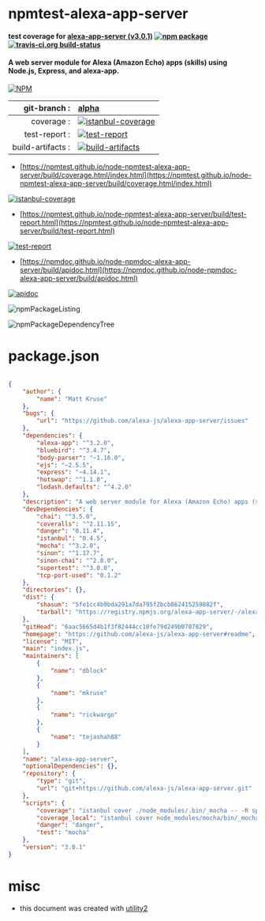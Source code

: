 # npmtest-alexa-app-server

#### test coverage for  [alexa-app-server (v3.0.1)](https://github.com/alexa-js/alexa-app-server#readme)  [![npm package](https://img.shields.io/npm/v/npmtest-alexa-app-server.svg?style=flat-square)](https://www.npmjs.org/package/npmtest-alexa-app-server) [![travis-ci.org build-status](https://api.travis-ci.org/npmtest/node-npmtest-alexa-app-server.svg)](https://travis-ci.org/npmtest/node-npmtest-alexa-app-server)

#### A web server module for Alexa (Amazon Echo) apps (skills) using Node.js, Express, and alexa-app.

[![NPM](https://nodei.co/npm/alexa-app-server.png?downloads=true&downloadRank=true&stars=true)](https://www.npmjs.com/package/alexa-app-server)

| git-branch : | [alpha](https://github.com/npmtest/node-npmtest-alexa-app-server/tree/alpha)|
|--:|:--|
| coverage : | [![istanbul-coverage](https://npmtest.github.io/node-npmtest-alexa-app-server/build/coverage.badge.svg)](https://npmtest.github.io/node-npmtest-alexa-app-server/build/coverage.html/index.html)|
| test-report : | [![test-report](https://npmtest.github.io/node-npmtest-alexa-app-server/build/test-report.badge.svg)](https://npmtest.github.io/node-npmtest-alexa-app-server/build/test-report.html)|
| build-artifacts : | [![build-artifacts](https://npmtest.github.io/node-npmtest-alexa-app-server/glyphicons_144_folder_open.png)](https://github.com/npmtest/node-npmtest-alexa-app-server/tree/gh-pages/build)|

- [https://npmtest.github.io/node-npmtest-alexa-app-server/build/coverage.html/index.html](https://npmtest.github.io/node-npmtest-alexa-app-server/build/coverage.html/index.html)

[![istanbul-coverage](https://npmtest.github.io/node-npmtest-alexa-app-server/build/screenCapture.buildCi.browser.%252Ftmp%252Fbuild%252Fcoverage.lib.html.png)](https://npmtest.github.io/node-npmtest-alexa-app-server/build/coverage.html/index.html)

- [https://npmtest.github.io/node-npmtest-alexa-app-server/build/test-report.html](https://npmtest.github.io/node-npmtest-alexa-app-server/build/test-report.html)

[![test-report](https://npmtest.github.io/node-npmtest-alexa-app-server/build/screenCapture.buildCi.browser.%252Ftmp%252Fbuild%252Ftest-report.html.png)](https://npmtest.github.io/node-npmtest-alexa-app-server/build/test-report.html)

- [https://npmdoc.github.io/node-npmdoc-alexa-app-server/build/apidoc.html](https://npmdoc.github.io/node-npmdoc-alexa-app-server/build/apidoc.html)

[![apidoc](https://npmdoc.github.io/node-npmdoc-alexa-app-server/build/screenCapture.buildCi.browser.%252Ftmp%252Fbuild%252Fapidoc.html.png)](https://npmdoc.github.io/node-npmdoc-alexa-app-server/build/apidoc.html)

![npmPackageListing](https://npmtest.github.io/node-npmtest-alexa-app-server/build/screenCapture.npmPackageListing.svg)

![npmPackageDependencyTree](https://npmtest.github.io/node-npmtest-alexa-app-server/build/screenCapture.npmPackageDependencyTree.svg)



# package.json

```json

{
    "author": {
        "name": "Matt Kruse"
    },
    "bugs": {
        "url": "https://github.com/alexa-js/alexa-app-server/issues"
    },
    "dependencies": {
        "alexa-app": "^3.2.0",
        "bluebird": "^3.4.7",
        "body-parser": "~1.16.0",
        "ejs": "~2.5.5",
        "express": "~4.14.1",
        "hotswap": "^1.1.0",
        "lodash.defaults": "^4.2.0"
    },
    "description": "A web server module for Alexa (Amazon Echo) apps (skills) using Node.js, Express, and alexa-app.",
    "devDependencies": {
        "chai": "^3.5.0",
        "coveralls": "^2.11.15",
        "danger": "0.11.4",
        "istanbul": "0.4.5",
        "mocha": "^3.2.0",
        "sinon": "^1.17.7",
        "sinon-chai": "^2.8.0",
        "supertest": "^3.0.0",
        "tcp-port-used": "0.1.2"
    },
    "directories": {},
    "dist": {
        "shasum": "5fe1cc4b9bda291a7da795f2bcb862415259082f",
        "tarball": "https://registry.npmjs.org/alexa-app-server/-/alexa-app-server-3.0.1.tgz"
    },
    "gitHead": "6aac5665d4b1f3f82444cc10fe79d249b0787829",
    "homepage": "https://github.com/alexa-js/alexa-app-server#readme",
    "license": "MIT",
    "main": "index.js",
    "maintainers": [
        {
            "name": "dblock"
        },
        {
            "name": "mkruse"
        },
        {
            "name": "rickwargo"
        },
        {
            "name": "tejashah88"
        }
    ],
    "name": "alexa-app-server",
    "optionalDependencies": {},
    "repository": {
        "type": "git",
        "url": "git+https://github.com/alexa-js/alexa-app-server.git"
    },
    "scripts": {
        "coverage": "istanbul cover ./node_modules/.bin/_mocha -- -R spec",
        "coverage_local": "istanbul cover node_modules/mocha/bin/_mocha",
        "danger": "danger",
        "test": "mocha"
    },
    "version": "3.0.1"
}
```



# misc
- this document was created with [utility2](https://github.com/kaizhu256/node-utility2)
